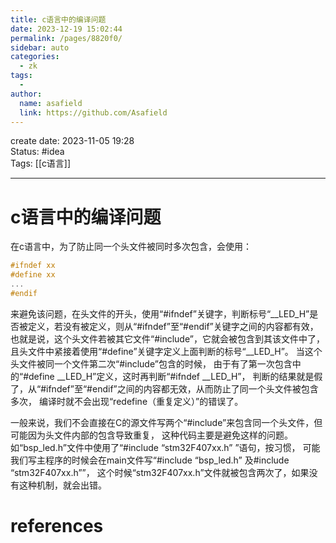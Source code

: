 ```yaml
---
title: c语言中的编译问题
date: 2023-12-19 15:02:44
permalink: /pages/8820f0/
sidebar: auto
categories:
  - zk
tags:
  - 
author: 
  name: asafield
  link: https://github.com/Asafield
---
```


create date: 2023-11-05 19:28  
Status: #idea  
Tags: [[c语言]]

---

# c语言中的编译问题
在c语言中，为了防止同一个头文件被同时多次包含，会使用：
```c
#ifndef xx
#define xx 
...
#endif
```
来避免该问题，在头文件的开头，使用“#ifndef”关键字，判断标号“__LED_H”是否被定义，若没有被定义，则从“#ifndef”至“#endif”关键字之间的内容都有效， 也就是说，这个头文件若被其它文件“#include”，它就会被包含到其该文件中了，且头文件中紧接着使用“#define”关键字定义上面判断的标号“__LED_H”。 当这个头文件被同一个文件第二次“#include”包含的时候， 由于有了第一次包含中的“#define __LED_H”定义，这时再判断“#ifndef __LED_H”， 判断的结果就是假了，从“#ifndef”至“#endif”之间的内容都无效，从而防止了同一个头文件被包含多次， 编译时就不会出现“redefine（重复定义）”的错误了。

一般来说，我们不会直接在C的源文件写两个“#include”来包含同一个头文件，但可能因为头文件内部的包含导致重复， 这种代码主要是避免这样的问题。如“bsp_led.h”文件中使用了“#include “stm32F407xx.h” ”语句，按习惯， 可能我们写主程序的时候会在main文件写“#include “bsp_led.h” 及#include “stm32F407xx.h””， 这个时候“stm32F407xx.h”文件就被包含两次了，如果没有这种机制，就会出错。
# references